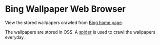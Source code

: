 # Bing Wallpaper Web Browser

View the stored wallpapers crawled from [Bing home page](https://cn.bing.com/?ensearch=1&FORM=BEHPTB).

The wallpapers are stored in OSS. A [spider](https://github.com/cosmozhang1995/bing-wallpaper/tree/master) is used to crawl the wallpapers everyday.
